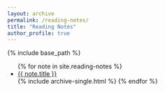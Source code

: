 ```yaml
---
layout: archive
permalink: /reading-notes/
title: "Reading Notes"
author_profile: true
---
```


{% include base_path %}
<ul>
  {% for note in site.reading-notes %}
      <li> 
	<a href="{{ note.url }}"> {{ note.title }}</a>
      </li>
    {% include archive-single.html %}
  {% endfor %}
</ul>

